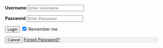 <div class="container">
  <label for="uname"><b>Username</b></label>
  <input type="text" placeholder="Enter Username" name="uname" required>

  <label for="psw"><b>Password</b></label>
  <input type="password" placeholder="Enter Password" name="psw" required>
    
  
  <button onclick="window.open('index.html');" target="_blank"> Login </button>
  <label>
    <input type="checkbox" checked="checked" name="remember"> Remember me
  </label>
</div>

<div class="container" style="background-color:#f1f1f1">
  <button type="button" onclick="document.getElementById('id01').style.display='none'" class="cancelbtn">Cancel</button>
  <span class="psw"><a href="#">Forgot Password?</a></span>
</div>
